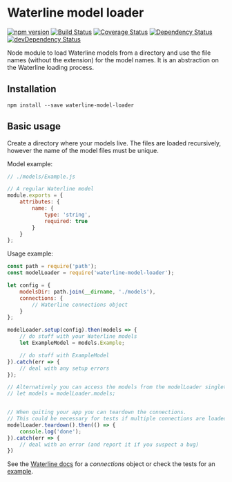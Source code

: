 # Waterline model loader

[![npm version](https://img.shields.io/npm/v/waterline-model-loader.svg)](https://www.npmjs.com/package/waterline-model-loader)
[![Build Status](https://travis-ci.org/arjanfrans/waterline-model-loader.svg?branch=master)](https://travis-ci.org/arjanfrans/waterline-model-loader)
[![Coverage Status](https://coveralls.io/repos/arjanfrans/waterline-model-loader/badge.svg)](https://coveralls.io/r/arjanfrans/waterline-model-loader)
[![Dependency Status](https://david-dm.org/arjanfrans/waterline-model-loader.svg)](https://david-dm.org/arjanfrans/waterline-model-loader)
[![devDependency Status](https://david-dm.org/arjanfrans/waterline-model-loader/dev-status.svg)](https://david-dm.org/arjanfrans/waterline-model-loader#info=devDependencies)

Node module to load Waterline models from a directory and use the file names (without the extension)
for the model names. It is an abstraction on the Waterline loading process.

## Installation

```
npm install --save waterline-model-loader
```

## Basic usage

Create a directory where your models live. The files are loaded recursively, however the name of
the model files must be unique.

Model example:
```javascript
// ./models/Example.js

// A regular Waterline model
module.exports = {
    attributes: {
        name: {
            type: 'string',
            required: true
        }
    }
};
```

Usage example:
```javascript
const path = require('path');
const modelLoader = require('waterline-model-loader');

let config = {
    modelsDir: path.join(__dirname, './models'),
    connections: {
        // Waterline connections object
    }
};

modelLoader.setup(config).then(models => {
    // do stuff with your Waterline models
    let ExampleModel = models.Example;

    // do stuff with ExampleModel
}).catch(err => {
    // deal with any setup errors
});

// Alternatively you can access the models from the modelLoader singleton after setup:
// let models = modelLoader.models;


// When quiting your app you can teardown the connections.
// This could be necessary for tests if multiple connections are loaded.
modelLoader.teardown().then(() => {
    console.log('done');
}).catch(err => {
    // deal with an error (and report it if you suspect a bug)
})

```

See the [Waterline docs](https://github.com/balderdashy/waterline-docs) for a *connections* object
or check the tests for an [example](./test/connections.js).
